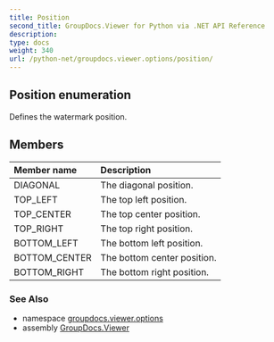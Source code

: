 ```yaml
---
title: Position
second_title: GroupDocs.Viewer for Python via .NET API Reference
description: 
type: docs
weight: 340
url: /python-net/groupdocs.viewer.options/position/
---
```


## Position enumeration

Defines the watermark position.

## Members
| Member name | Description |
| :- | :- |
|DIAGONAL|The diagonal position.|
|TOP_LEFT|The top left position.|
|TOP_CENTER|The top center position.|
|TOP_RIGHT|The top right position.|
|BOTTOM_LEFT|The bottom left position.|
|BOTTOM_CENTER|The bottom center position.|
|BOTTOM_RIGHT|The bottom right position.|

### See Also

* namespace [groupdocs.viewer.options](/python-net/groupdocs.viewer.options/)
* assembly [GroupDocs.Viewer](/viewer/python-net/)

